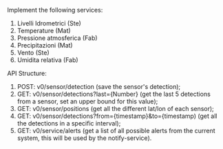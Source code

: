 Implement the following services:

1. Livelli Idrometrici (Ste)
2. Temperature (Mat)
3. Pressione atmosferica (Fab)
4. Precipitazioni (Mat)
5. Vento (Ste)
6. Umidita relativa (Fab)

API Structure:
1. POST: v0/sensor/detection (save the sensor's detection);
2. GET: v0/sensor/detections?last={Number} (get the last 5 detections from a sensor, set an upper bound for this value);
3. GET: v0/sensor/positions (get all the different lat/lon of each sensor);
4. GET: v0/sensor/detections?from={timestamp}&to={timestamp) (get all the detections in a specific interval);
5. GET: v0/service/alerts (get a list of all possible alerts from the current system, this will be used by the notify-service).
